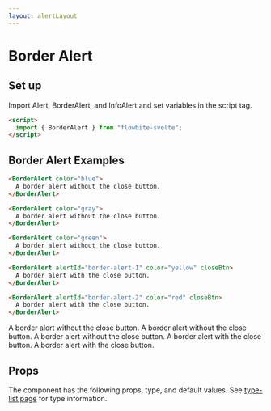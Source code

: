 ```yaml
---
layout: alertLayout
---
```


<script>
  import { BorderAlert, Table, TableDefaultRow, Breadcrumb }from '$lib/index';
  import componentProps from '../props/BorderAlert.json'
  // Props table
  export let items = componentProps.props
	let propHeader = ['Name', 'Type', 'Default']
	// console.log(items)
	let divClass='w-full relative overflow-x-auto shadow-md sm:rounded-lg'

</script>

<h1 class="text-3xl w-full dark:text-white py-8">Border Alert</h1>

<h2 class="text-2xl w-full dark:text-white py-8">Set up</h2>

<p class="text-gray-900 dark:text-white py-4 text-lg">
Import Alert, BorderAlert, and InfoAlert and set variables in the script tag.
</p>

```html
<script>
  import { BorderAlert } from "flowbite-svelte";
</script>
```

<h2 class="text-2xl w-full text-gray-900 dark:text-white py-8">Border Alert Examples</h2>

```html
<BorderAlert color="blue">
  A border alert without the close button.
</BorderAlert>

<BorderAlert color="gray">
  A border alert without the close button.
</BorderAlert>

<BorderAlert color="green">
  A border alert without the close button.
</BorderAlert>

<BorderAlert alertId="border-alert-1" color="yellow" closeBtn>
  A border alert with the close button.
</BorderAlert>

<BorderAlert alertId="border-alert-2" color="red" closeBtn>
  A border alert with the close button.
</BorderAlert>
```

<div class="rounded-xl w-full my-4 mx-auto bg-gradient-to-r bg-white dark:bg-gray-900 border border-gray-200 dark:border-gray-700 p-2 sm:p-6">
  <BorderAlert color="blue">
    A border alert without the close button.
  </BorderAlert>

  <BorderAlert color="gray">
    A border alert without the close button.
  </BorderAlert>

  <BorderAlert color="green">
    A border alert without the close button.
  </BorderAlert>

  <BorderAlert alertId="border-alert-1" color="yellow" closeBtn>
    A border alert with the close button.
  </BorderAlert>

  <BorderAlert alertId="border-alert-2" color="red" closeBtn>
    A border alert with the close button.
  </BorderAlert>
</div>

<h2 class="text-2xl w-full text-gray-900 dark:text-white py-8">Props</h2>

<p>The component has the following props, type, and default values. See <a href="/type-list" class="text-blue-600 hover:underline dark:text-blue-500">type-list page</a> for type information.</p>

<Table header={propHeader} {divClass} >
  <TableDefaultRow {items} rowState='hover' />
</Table>

